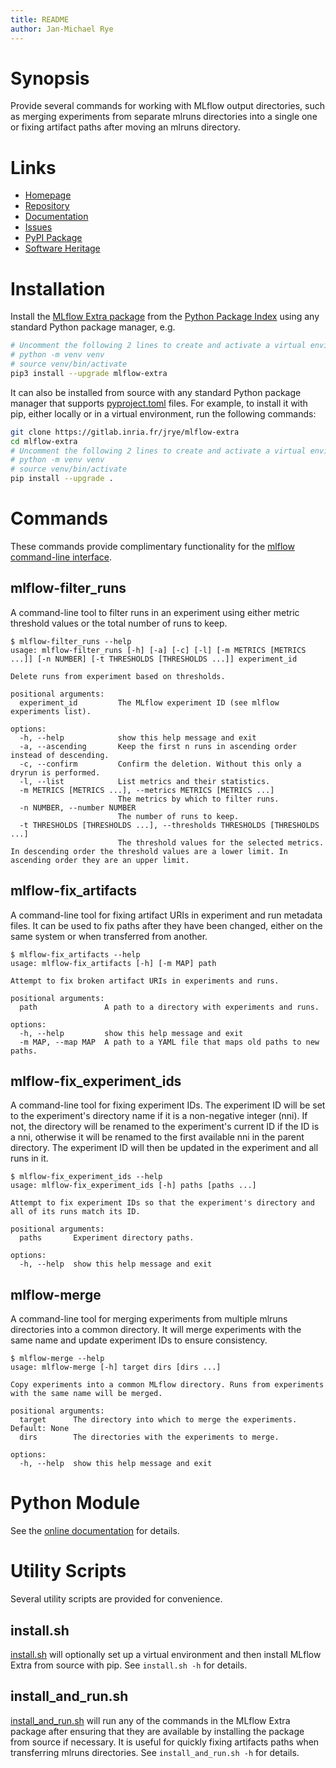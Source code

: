 ```yaml
---
title: README
author: Jan-Michael Rye
---
```


# Synopsis

Provide several commands for working with MLflow output directories, such as merging experiments from separate mlruns directories into a single one or fixing artifact paths after moving an mlruns directory.

# Links

* [Homepage](https://gitlab.inria.fr/jrye/mlflow-extra)
* [Repository](https://gitlab.inria.fr/jrye/mlflow-extra.git)
* [Documentation](https://jrye.gitlabpages.inria.fr/mlflow-extra)
* [Issues](https://gitlab.inria.fr/jrye/mlflow-extra/-/issues)
* [PyPI Package](https://pypi.org/project/mlflow-extra/)
* [Software Heritage](https://archive.softwareheritage.org/browse/origin/?origin_url=https%3A//gitlab.inria.fr/jrye/mlflow-extra.git)

# Installation

Install the [MLflow Extra package](https://pypi.org/project/mlflow-extra) from the [Python Package Index](https://pypi.org/) using any standard Python package manager, e.g.

~~~sh
# Uncomment the following 2 lines to create and activate a virtual environment.
# python -m venv venv
# source venv/bin/activate
pip3 install --upgrade mlflow-extra
~~~

It can also be installed from source with any standard Python package manager that supports [pyproject.toml](https://peps.python.org/pep-0621/) files. For example, to install it with pip, either locally or in a virtual environment, run the following commands:

~~~sh
git clone https://gitlab.inria.fr/jrye/mlflow-extra
cd mlflow-extra
# Uncomment the following 2 lines to create and activate a virtual environment.
# python -m venv venv
# source venv/bin/activate
pip install --upgrade .
~~~

# Commands

These commands provide complimentary functionality for the [mlflow command-line interface](https://mlflow.org/docs/latest/cli.html).

## mlflow-filter_runs

A command-line tool to filter runs in an experiment using either metric threshold values or the total number of runs to keep.

~~~
$ mlflow-filter_runs --help
usage: mlflow-filter_runs [-h] [-a] [-c] [-l] [-m METRICS [METRICS ...]] [-n NUMBER] [-t THRESHOLDS [THRESHOLDS ...]] experiment_id

Delete runs from experiment based on thresholds.

positional arguments:
  experiment_id         The MLflow experiment ID (see mlflow experiments list).

options:
  -h, --help            show this help message and exit
  -a, --ascending       Keep the first n runs in ascending order instead of descending.
  -c, --confirm         Confirm the deletion. Without this only a dryrun is performed.
  -l, --list            List metrics and their statistics.
  -m METRICS [METRICS ...], --metrics METRICS [METRICS ...]
                        The metrics by which to filter runs.
  -n NUMBER, --number NUMBER
                        The number of runs to keep.
  -t THRESHOLDS [THRESHOLDS ...], --thresholds THRESHOLDS [THRESHOLDS ...]
                        The threshold values for the selected metrics. In descending order the threshold values are a lower limit. In ascending order they are an upper limit.
~~~

## mlflow-fix_artifacts

A command-line tool for fixing artifact URIs in experiment and run metadata files. It can be used to fix paths after they have been changed, either on the same system or when transferred from another.

~~~
$ mlflow-fix_artifacts --help
usage: mlflow-fix_artifacts [-h] [-m MAP] path

Attempt to fix broken artifact URIs in experiments and runs.

positional arguments:
  path               A path to a directory with experiments and runs.

options:
  -h, --help         show this help message and exit
  -m MAP, --map MAP  A path to a YAML file that maps old paths to new paths.
~~~

## mlflow-fix_experiment_ids

A command-line tool for fixing experiment IDs. The experiment ID will be set to the experiment's directory name if it is a non-negative integer (nni). If not, the directory will be renamed to the experiment's current ID if the ID is a nni, otherwise it will be renamed to the first available nni in the parent directory. The experiment ID will then be updated in the experiment and all runs in it.

~~~
$ mlflow-fix_experiment_ids --help
usage: mlflow-fix_experiment_ids [-h] paths [paths ...]

Attempt to fix experiment IDs so that the experiment's directory and all of its runs match its ID.

positional arguments:
  paths       Experiment directory paths.

options:
  -h, --help  show this help message and exit
~~~

## mlflow-merge

A command-line tool for merging experiments from multiple mlruns directories into a common directory. It will merge experiments with the same name and update experiment IDs to ensure consistency.

~~~
$ mlflow-merge --help
usage: mlflow-merge [-h] target dirs [dirs ...]

Copy experiments into a common MLflow directory. Runs from experiments with the same name will be merged.

positional arguments:
  target      The directory into which to merge the experiments. Default: None
  dirs        The directories with the experiments to merge.

options:
  -h, --help  show this help message and exit
~~~

# Python Module

See the [online documentation](https://jrye.gitlabpages.inria.fr/mlflow-extra/) for details.

# Utility Scripts

Several utility scripts are provided for convenience.

## install.sh

[install.sh](https://gitlab.inria.fr/jrye/mlflow-extra/-/blob/main/scripts/install.sh) will optionally set up a virtual environment and then install MLflow Extra from source with pip. See `install.sh -h` for details.

## install_and_run.sh

[install_and_run.sh](https://gitlab.inria.fr/jrye/mlflow-extra/-/blob/main/scripts/install_and_run.sh) will run any of the commands in the MLflow Extra package after ensuring that they are available by installing the package from source if necessary. It is useful for quickly fixing artifacts paths when transferring mlruns directories. See `install_and_run.sh -h` for details.

